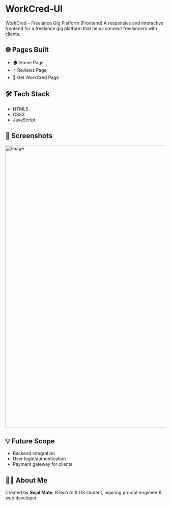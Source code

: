 # WorkCred-UI


  WorkCred – Freelance Gig Platform (Frontend)
A responsive and interactive frontend for a freelance gig platform that helps connect freelancers with clients.

## 🌐 Pages Built
- 🏠 Home Page
- ⭐ Reviews Page
- 🧾 Get WorkCred Page

## 🛠️ Tech Stack
- HTML5
- CSS3
- JavaScript

## 📸 Screenshots
<img width="1744" height="887" alt="Image" src="https://github.com/user-attachments/assets/e32e6766-66b4-4290-b7b8-a7372621569c" />

## 💡 Future Scope
- Backend integration
- User login/authentication
- Payment gateway for clients

## 🙋‍♀️ About Me
Created by **Sejal Mote**, BTech AI & DS student, aspiring prompt engineer & web developer.
